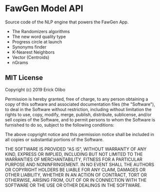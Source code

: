 

# FawGen Model API


Source code of the NLP engine that powers the FawGen App.

* The Randomizers algorithms
* The new word quality type
* Progress circle at launch
* Synonyms finder
* K-Nearest Neighbors
* Vector (Centroids)
* nGrams


## MIT License
Copyright (c) 2019 Erick Olibo

Permission is hereby granted, free of charge, to any person obtaining a copy of this software and associated documentation files (the "Software"), to deal in the Software without restriction, including without limitation the rights to use, copy, modify, merge, publish, distribute, sublicense, and/or sell copies of the Software, and to permit persons to whom the Software is furnished to do so, subject to the following conditions:

The above copyright notice and this permission notice shall be included in all copies or substantial portions of the Software.

THE SOFTWARE IS PROVIDED "AS IS", WITHOUT WARRANTY OF ANY KIND, EXPRESS OR IMPLIED, INCLUDING BUT NOT LIMITED TO THE WARRANTIES OF MERCHANTABILITY, FITNESS FOR A PARTICULAR PURPOSE AND NONINFRINGEMENT. IN NO EVENT SHALL THE AUTHORS OR COPYRIGHT HOLDERS BE LIABLE FOR ANY CLAIM, DAMAGES OR OTHER LIABILITY, WHETHER IN AN ACTION OF CONTRACT, TORT OR OTHERWISE, ARISING FROM, OUT OF OR IN CONNECTION WITH THE SOFTWARE OR THE USE OR OTHER DEALINGS IN THE SOFTWARE.
